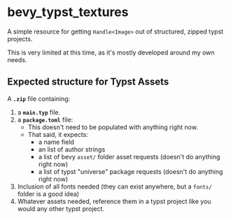 # bevy_typst_textures

A simple resource for getting `Handle<Image>` out of structured, zipped typst projects.

This is very limited at this time, as it's mostly developed around my own needs.

## Expected structure for Typst Assets

A **`.zip`** file containing:
1. a **`main.typ`** file.
2. a **`package.toml`** file:
    - This doesn't need to be populated with anything right now.
    - That said, it expects:
        - a name field
        - an list of author strings
        - a list of bevy `asset/` folder asset requests (doesn't do anything right now)
        - a list of typst "universe" package requests (doesn't do anything right now)
3. Inclusion of all fonts needed (they can exist anywhere, but a `fonts/` folder is a good idea)
4. Whatever assets needed, reference them in a typst project like you would any other typst project.